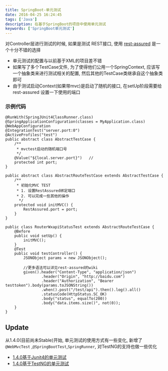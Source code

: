 ```yaml
---
title: SpringBoot-单元测试
date: 2016-04-25 16:24:45
tags: ['Java']
description: 在基于SpringBoot的项目中使用单元测试
keywords: ['SpringBoot单元测试']
---
```


对Controller层进行测试的时候, 如果是测试 REST接口, 使用 [rest-assured](https://github.com/jayway/rest-assured) 是一个十分不错的选择


+ 单元测试的配置与以前基于XML的项目差不错
+ 如果写了多个TestCase文件, 为了使得他们公用一个SpringContext, 应该写一个抽象类来进行测试相关的配置, 然后其他的TestCase类继承自这个抽象类即可
+ 由于测试启动Context(如果带mvc)是启动了随机的接口, 在setUp阶段需要给 rest-assured 设置一下使用的端口


### 示例代码

```
@RunWith(SpringJUnit4ClassRunner.class)
@SpringApplicationConfiguration(classes = MyApplication.class)
@WebAppConfiguration
@IntegrationTest("server.port:0")
@ActiveProfiles("test")
public abstract class AbstractTestCase {
	/**
	 * mvctest启动的随机端口号
	 */
	@Value("${local.server.port}")   //
	protected int port;
}
```

```
public abstract class AbstractRouteTestCase extends AbstractTestCase {
    /**
     * 初始化MVC TEST
     * 1. 设置RestAssured绑定端口
     * 2. 可以完成一些其他的操作
      */
    protected void initMVC() {
        RestAssured.port = port;
    }
}
```


```
public class RouterWxapiStatusTest extends AbstractRouteTestCase {
    @Before
    public void setUp() {
        initMVC();
    }
    @Test
    public void testController() {
    	JSONObject params = new JSONObject();

    	//更多语法可以详见rest-assured的wiki
    	given().header("Content-Type", "application/json")
                .header("Origin", "http://baidu.com")
                .header("Authorization", "Bearer testtoken").body(params.toJSONString())
                .when().post("/test/api").then().log().all()
                .statusCode(HttpStatus.SC_OK)
                .body("status", equalTo(200))
                .body("data.items.size()", not(0));
    }
}
```


## Update

从1.4.0(目前尚未Stable)开始, 单元测试的使用方式有一些变化, 新增了 `@WebMvcTest` ,`@SpringBootTest`,`SpringRunner`, 对TestNG的支持也做一些优化

+ [1.4.0基于Junit4的单元测试](https://github.com/spring-projects/spring-boot/tree/master/spring-boot-samples/spring-boot-sample-test/src/test/java/sample/test)
+ [1.4.0基于TestNG的单元测试](https://github.com/spring-projects/spring-boot/blob/master/spring-boot-samples/spring-boot-sample-testng/src/test/java/sample/testng/SampleTestNGApplicationTests.java) 


